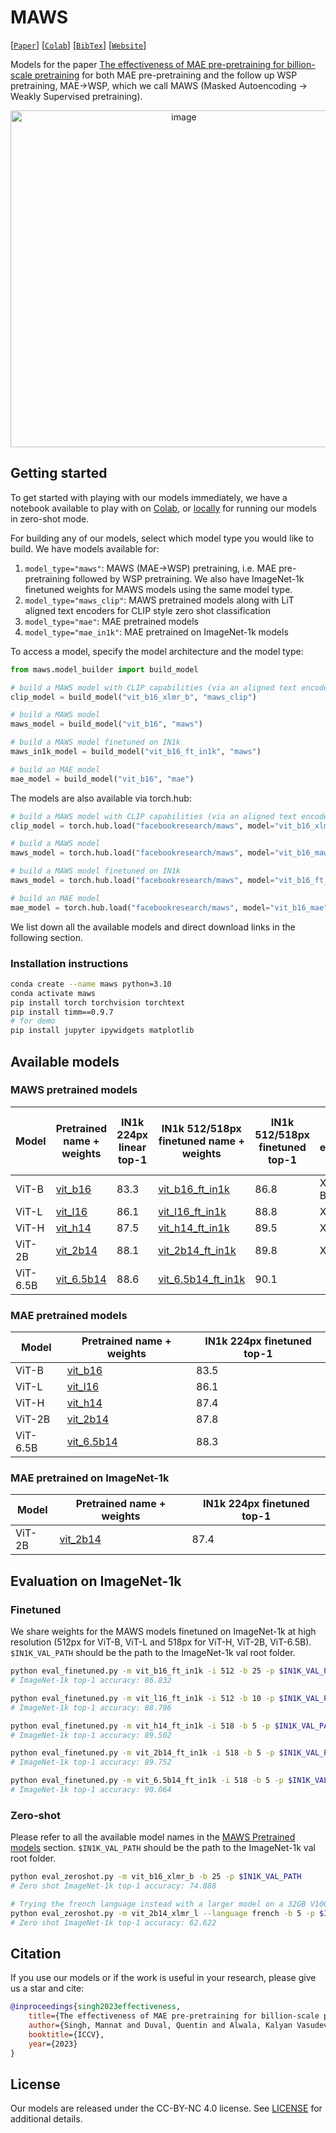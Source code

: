 # MAWS

[[`Paper`](https://arxiv.org/abs/2303.13496)] [[`Colab`](https://colab.research.google.com/github/facebookresearch/maws/blob/main/clip_example.ipynb)] [[`BibTex`](#citation)] [[`Website`](https://facebookresearch.github.io/maws/)]

Models for the paper [The effectiveness of MAE pre-pretraining for billion-scale pretraining](https://arxiv.org/abs/2303.13496) for both MAE pre-pretraining and the follow up WSP pretraining, MAE→WSP, which we call MAWS (Masked Autoencoding → Weakly Supervised pretraining).
<p align="center">
  <img width="539" alt="image" src="https://github.com/facebookresearch/maws/assets/13458796/69afa2ca-9976-4c64-9814-1f906be05e36">
</p>

## Getting started

To get started with playing with our models immediately, we have a notebook available to play with on [Colab](https://colab.research.google.com/github/facebookresearch/maws/blob/main/clip_example.ipynb), or [locally](clip_example.ipynb) for running our models in zero-shot mode.

For building any of our models, select which model type you would like to build. We have models available for:
1. `model_type="maws"`: MAWS (MAE→WSP) pretraining, i.e. MAE pre-pretraining followed by WSP pretraining. We also have ImageNet-1k finetuned weights for MAWS models using the same model type.
1. `model_type="maws_clip"`: MAWS pretrained models along with LiT aligned text encoders for CLIP style zero shot classification
1. `model_type="mae"`: MAE pretrained models
1. `model_type="mae_in1k"`: MAE pretrained on ImageNet-1k models

To access a model, specify the model architecture and the model type: 
```python
from maws.model_builder import build_model

# build a MAWS model with CLIP capabilities (via an aligned text encoder)
clip_model = build_model("vit_b16_xlmr_b", "maws_clip")

# build a MAWS model
maws_model = build_model("vit_b16", "maws")

# build a MAWS model finetuned on IN1k
maws_in1k_model = build_model("vit_b16_ft_in1k", "maws")

# build an MAE model
mae_model = build_model("vit_b16", "mae")
```

The models are also available via torch.hub:
```python
# build a MAWS model with CLIP capabilities (via an aligned text encoder)
clip_model = torch.hub.load("facebookresearch/maws", model="vit_b16_xlmr_b_maws_clip")

# build a MAWS model
maws_model = torch.hub.load("facebookresearch/maws", model="vit_b16_maws")

# build a MAWS model finetuned on IN1k
maws_model = torch.hub.load("facebookresearch/maws", model="vit_b16_ft_in1k_maws")

# build an MAE model
mae_model = torch.hub.load("facebookresearch/maws", model="vit_b16_mae")
```

We list down all the available models and direct download links in the following section.

### Installation instructions

```bash
conda create --name maws python=3.10
conda activate maws
pip install torch torchvision torchtext
pip install timm==0.9.7
# for demo
pip install jupyter ipywidgets matplotlib
```

## Available models
### MAWS pretrained models

Model | Pretrained name + weights | IN1k 224px linear top-1 | IN1k 512/518px finetuned name + weights | IN1k 512/518px finetuned top-1 | Text encoder | 0-Shot name + weights | IN1k 224px 0-shot top-1
--- | --- | --- | --- | --- | --- | --- | ---
ViT-B | [vit_b16](https://dl.fbaipublicfiles.com/maws/pretrain/maws/vit_b16.pt) | 83.3 | [vit_b16_ft_in1k](https://dl.fbaipublicfiles.com/maws/finetune/in1k/maws/vit_b16_512.pt) | 86.8 | XLMR-B | [vit_b16_xlmr_b](https://dl.fbaipublicfiles.com/maws/pretrain/clip/vit_b16_xlmr_b.pt) | 74.9
ViT-L | [vit_l16](https://dl.fbaipublicfiles.com/maws/pretrain/maws/vit_l16.pt) | 86.1 | [vit_l16_ft_in1k](https://dl.fbaipublicfiles.com/maws/finetune/in1k/maws/vit_l16_512.pt) | 88.8 | XLMR-L | [vit_l16_xlmr_l](https://dl.fbaipublicfiles.com/maws/pretrain/clip/vit_l16_xlmr_l.pt) | 79.7
ViT-H | [vit_h14](https://dl.fbaipublicfiles.com/maws/pretrain/maws/vit_h14.pt) | 87.5 | [vit_h14_ft_in1k](https://dl.fbaipublicfiles.com/maws/finetune/in1k/maws/vit_h14_518.pt) | 89.5 | XLMR-L | [vit_h14_xlmr_l](https://dl.fbaipublicfiles.com/maws/pretrain/clip/vit_h14_xlmr_l.pt) | 81.1
ViT-2B | [vit_2b14](https://dl.fbaipublicfiles.com/maws/pretrain/maws/vit_2b14.pt) | 88.1 | [vit_2b14_ft_in1k](https://dl.fbaipublicfiles.com/maws/finetune/in1k/maws/vit_2b14_518.pt) | 89.8 | XLMR-L | [vit_2b14_xlmr_l](https://dl.fbaipublicfiles.com/maws/pretrain/clip/vit_2b14_xlmr_l.pt) | 82.1
ViT-6.5B | [vit_6.5b14](https://dl.fbaipublicfiles.com/maws/pretrain/maws/vit_6.5b14.pt) | 88.6 | [vit_6.5b14_ft_in1k](https://dl.fbaipublicfiles.com/maws/finetune/in1k/maws/vit_6.5b14_518.pt) | 90.1

### MAE pretrained models

Model | Pretrained name + weights | IN1k 224px finetuned top-1
--- | --- | ---
ViT-B | [vit_b16](https://dl.fbaipublicfiles.com/maws/pretrain/mae/vit_b16.pt) | 83.5
ViT-L | [vit_l16](https://dl.fbaipublicfiles.com/maws/pretrain/mae/vit_l16.pt) | 86.1
ViT-H | [vit_h14](https://dl.fbaipublicfiles.com/maws/pretrain/mae/vit_h14.pt) | 87.4
ViT-2B | [vit_2b14](https://dl.fbaipublicfiles.com/maws/pretrain/mae/vit_2b14.pt) | 87.8
ViT-6.5B | [vit_6.5b14](https://dl.fbaipublicfiles.com/maws/pretrain/mae/vit_6.5b14.pt) | 88.3

### MAE pretrained on ImageNet-1k

Model | Pretrained name + weights | IN1k 224px finetuned top-1
--- | --- | ---
ViT-2B | [vit_2b14](https://dl.fbaipublicfiles.com/maws/pretrain/mae_in1k/vit_2b14.pt) | 87.4

## Evaluation on ImageNet-1k

### Finetuned
We share weights for the MAWS models finetuned on ImageNet-1k at high resolution (512px for ViT-B, ViT-L and 518px for ViT-H, ViT-2B, ViT-6.5B). `$IN1K_VAL_PATH` should be the path to the ImageNet-1k val root folder.

```bash
python eval_finetuned.py -m vit_b16_ft_in1k -i 512 -b 25 -p $IN1K_VAL_PATH
# ImageNet-1k top-1 accuracy: 86.832

python eval_finetuned.py -m vit_l16_ft_in1k -i 512 -b 10 -p $IN1K_VAL_PATH
# ImageNet-1k top-1 accuracy: 88.796

python eval_finetuned.py -m vit_h14_ft_in1k -i 518 -b 5 -p $IN1K_VAL_PATH
# ImageNet-1k top-1 accuracy: 89.502

python eval_finetuned.py -m vit_2b14_ft_in1k -i 518 -b 5 -p $IN1K_VAL_PATH
# ImageNet-1k top-1 accuracy: 89.752

python eval_finetuned.py -m vit_6.5b14_ft_in1k -i 518 -b 5 -p $IN1K_VAL_PATH
# ImageNet-1k top-1 accuracy: 90.064
```

### Zero-shot
Please refer to all the available model names in the [MAWS Pretrained models](#maws-pretrained-models) section. `$IN1K_VAL_PATH` should be the path to the ImageNet-1k val root folder.

```bash
python eval_zeroshot.py -m vit_b16_xlmr_b -b 25 -p $IN1K_VAL_PATH
# Zero shot ImageNet-1k top-1 accuracy: 74.888

# Trying the french language instead with a larger model on a 32GB V100
python eval_zeroshot.py -m vit_2b14_xlmr_l --language french -b 5 -p $IN1K_VAL_PATH
# Zero shot ImageNet-1k top-1 accuracy: 62.622
```

## Citation

If you use our models or if the work is useful in your research, please give us a star and cite:

```bibtex
@inproceedings{singh2023effectiveness,
    title={The effectiveness of MAE pre-pretraining for billion-scale pretraining},
    author={Singh, Mannat and Duval, Quentin and Alwala, Kalyan Vasudev and Fan, Haoqi and Aggarwal, Vaibhav and Adcock, Aaron and Joulin, Armand and Doll{\'a}r, Piotr and Feichtenhofer, Christoph and Girshick, Ross and Girdhar, Rohit and Misra, Ishan},
    booktitle={ICCV},
    year={2023}
}
```

## License
Our models are released under the CC-BY-NC 4.0 license. See [LICENSE](LICENSE) for additional details.
